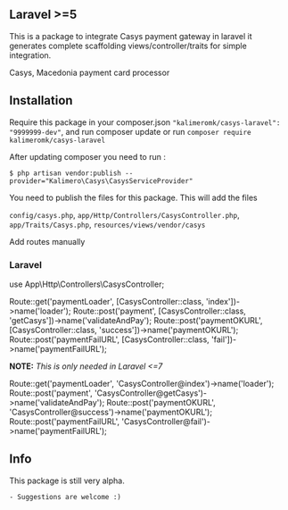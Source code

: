 ## Laravel >=5


This is a package to integrate Casys payment gateway in laravel it generates complete scaffolding views/controller/traits for simple integration.

Casys, Macedonia payment card processor 

## Installation

Require this package in your composer.json `"kalimeromk/casys-laravel": "9999999-dev"`,
and run composer update or run `composer require kalimeromk/casys-laravel`

After updating composer you need to run :

    $ php artisan vendor:publish --provider="Kalimero\Casys\CasysServiceProvider"

You need to publish the files for this package. This will add the files 

`config/casys.php`,
`app/Http/Controllers/CasysController.php`,
`app/Traits/Casys.php`,
`resources/views/vendor/casys`

Add routes manually
### Laravel 

use App\Http\Controllers\CasysController;

Route::get('paymentLoader', [CasysController::class, 'index'])->name('loader');
Route::post('payment', [CasysController::class, 'getCasys'])->name('validateAndPay');
Route::post('paymentOKURL', [CasysController::class, 'success'])->name('paymentOKURL');
Route::post('paymentFailURL', [CasysController::class, 'fail'])->name('paymentFailURL');

**NOTE:** *This is only needed in Laravel <=7*

Route::get('paymentLoader', 'CasysController@index')->name('loader');
Route::post('payment', 'CasysController@getCasys')->name('validateAndPay');
Route::post('paymentOKURL', 'CasysController@success')->name('paymentOKURL');
Route::post('paymentFailURL', 'CasysController@fail')->name('paymentFailURL');


## Info

This package is still very alpha.

    - Suggestions are welcome :)